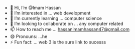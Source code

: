 - 👋 Hi, I’m @Imam Hassan 
- 👀 I’m interested in ... web development 
- 🌱 I’m currently learning ... computer science 
- 💞️ I’m looking to collaborate on ... any computer related 
- 📫 How to reach me ... hassanimamhassan47@gmail.com
- 😄 Pronouns: ...he
- ⚡ Fun fact: ... web 3 is the sure link to sucesss

<!---
Imamhassan47/Imamhassan47 is a ✨ special ✨ repository because its `README.md` (this file) appears on your GitHub profile.
You can click the Preview link to take a look at your changes.
--->
